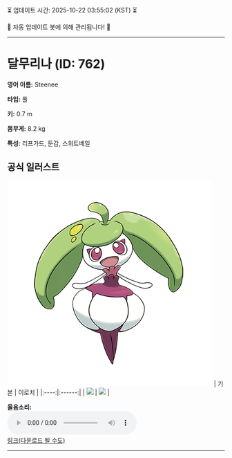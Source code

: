 
⏳ 업데이트 시간: 2025-10-22 03:55:02 (KST) ⏳

🤖 자동 업데이트 봇에 의해 관리됩니다! 🤖

---

# 달무리나 (ID: 762)
**영어 이름:** Steenee

**타입:** 풀

**키:** 0.7 m

**몸무게:** 8.2 kg

**특성:** 리프가드, 둔감, 스위트베일

## 공식 일러스트
![](https://raw.githubusercontent.com/PokeAPI/sprites/master/sprites/pokemon/other/official-artwork/762.png)
| 기본 | 이로치 |
|:----:|:------:|
| <img src="http://play.pokemonshowdown.com/sprites/ani/steenee.gif" width="200"> | <img src="http://play.pokemonshowdown.com/sprites/ani-shiny/steenee.gif" width="200"> |

**울음소리:**<br><audio controls src="https://raw.githubusercontent.com/PokeAPI/cries/main/cries/pokemon/latest/762.ogg"></audio><br> [링크(다운로드 될 수도)](https://raw.githubusercontent.com/PokeAPI/cries/main/cries/pokemon/latest/762.ogg)


---
